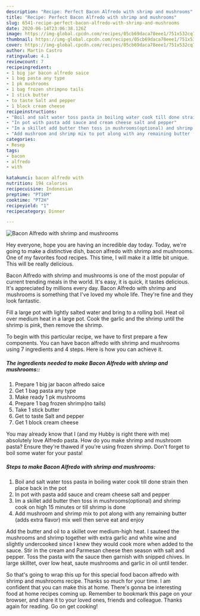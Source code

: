```yaml
---
description: "Recipe: Perfect Bacon Alfredo with shrimp and mushrooms"
title: "Recipe: Perfect Bacon Alfredo with shrimp and mushrooms"
slug: 6541-recipe-perfect-bacon-alfredo-with-shrimp-and-mushrooms
date: 2020-06-14T23:06:38.126Z
image: https://img-global.cpcdn.com/recipes/05cb69daca78eee1/751x532cq70/bacon-alfredo-with-shrimp-and-mushrooms-recipe-main-photo.jpg
thumbnail: https://img-global.cpcdn.com/recipes/05cb69daca78eee1/751x532cq70/bacon-alfredo-with-shrimp-and-mushrooms-recipe-main-photo.jpg
cover: https://img-global.cpcdn.com/recipes/05cb69daca78eee1/751x532cq70/bacon-alfredo-with-shrimp-and-mushrooms-recipe-main-photo.jpg
author: Martin Castro
ratingvalue: 4.1
reviewcount: 7
recipeingredient:
- 1 big jar bacon alfredo saice
- 1 bag pasta any type
- 1 pk mushrooms
- 1 bag frozen shrimpno tails
- 1 stick butter
- to taste Salt and pepper
- 1 block cream cheese
recipeinstructions:
- "Boil and salt water toss pasta in boiling water cook till done strain then place back in the pot"
- "In pot with pasta add sauce and cream cheese salt and pepper"
- "Im a skillet add butter then toss in mushrooms(optional) and shrimp cook on high 15 minutes or till shrimp is done"
- "Add mushroom and shrimp mix to pot along with any remaining butter (adds extra flavor) mix well then serve eat and enjoy"
categories:
- Resep
tags:
- bacon
- alfredo
- with

katakunci: bacon alfredo with
nutrition: 194 calories
recipecuisine: Indonesian
preptime: "PT16M"
cooktime: "PT2H"
recipeyield: "1"
recipecategory: Dinner

---
```



![Bacon Alfredo with shrimp and mushrooms](https://img-global.cpcdn.com/recipes/05cb69daca78eee1/751x532cq70/bacon-alfredo-with-shrimp-and-mushrooms-recipe-main-photo.jpg)

Hey everyone, hope you are having an incredible day today. Today, we're going to make a distinctive dish, bacon alfredo with shrimp and mushrooms. One of my favorites food recipes. This time, I will make it a little bit unique. This will be really delicious.

Bacon Alfredo with shrimp and mushrooms is one of the most popular of current trending meals in the world. It's easy, it is quick, it tastes delicious. It's appreciated by millions every day. Bacon Alfredo with shrimp and mushrooms is something that I've loved my whole life. They're fine and they look fantastic.

Fill a large pot with lightly salted water and bring to a rolling boil. Heat oil over medium heat in a large pot. Cook the garlic and the shrimp until the shrimp is pink, then remove the shrimp.


To begin with this particular recipe, we have to first prepare a few components. You can have bacon alfredo with shrimp and mushrooms using 7 ingredients and 4 steps. Here is how you can achieve it.

##### The ingredients needed to make Bacon Alfredo with shrimp and mushrooms::

1. Prepare 1 big jar bacon alfredo saice
1. Get 1 bag pasta any type
1. Make ready 1 pk mushrooms
1. Prepare 1 bag frozen shrimp(no tails)
1. Take 1 stick butter
1. Get to taste Salt and pepper
1. Get 1 block cream cheese


You may already know that I (and my Hubby is right there with me) absolutely love Alfredo pasta. How do you make shrimp and mushroom pasta? Ensure they&#39;re thawed if you&#39;re using frozen shrimp. Don&#39;t forget to boil some water for your pasta! 

##### Steps to make Bacon Alfredo with shrimp and mushrooms:

1. Boil and salt water toss pasta in boiling water cook till done strain then place back in the pot
1. In pot with pasta add sauce and cream cheese salt and pepper
1. Im a skillet add butter then toss in mushrooms(optional) and shrimp cook on high 15 minutes or till shrimp is done
1. Add mushroom and shrimp mix to pot along with any remaining butter (adds extra flavor) mix well then serve eat and enjoy


Add the butter and oil to a skillet over medium-high heat. I sauteed the mushrooms and shrimp together with extra garlic and white wine and slightly undercooked since I knew they would cook more when added to the sauce. Stir in the cream and Parmesan cheese then season with salt and pepper. Toss the pasta with the sauce then garnish with snipped chives. In large skilltet, over low heat, saute mushrooms and garlic in oil until tender. 

So that's going to wrap this up for this special food bacon alfredo with shrimp and mushrooms recipe. Thanks so much for your time. I am confident that you can make this at home. There's gonna be interesting food at home recipes coming up. Remember to bookmark this page on your browser, and share it to your loved ones, friends and colleague. Thanks again for reading. Go on get cooking!
